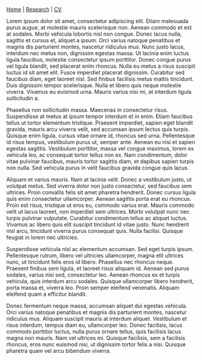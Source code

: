 [Home](index.md) | [Research](research.md) | [CV](cv.md)

Lorem ipsum dolor sit amet, consectetur adipiscing elit. Etiam malesuada purus augue, at molestie mauris scelerisque non. Aenean commodo et est at sodales. Morbi vehicula lobortis nisl non congue. Donec lacus nulla, sagittis et cursus et, aliquet a ipsum. Orci varius natoque penatibus et magnis dis parturient montes, nascetur ridiculus mus. Nunc justo lacus, interdum nec metus non, dignissim egestas massa. Ut lacinia enim luctus ligula faucibus, molestie consectetur ipsum porttitor. Donec congue purus vel ligula blandit, sed placerat enim rhoncus. Nulla eu metus a risus suscipit luctus id sit amet elit. Fusce imperdiet placerat dignissim. Curabitur sed faucibus diam, eget laoreet nisl. Sed finibus facilisis metus mattis tincidunt. Duis dignissim tempor scelerisque. Nulla et libero quis neque molestie viverra. Vivamus eu euismod urna. Mauris varius nisi mi, at interdum ligula sollicitudin a.

Phasellus non sollicitudin massa. Maecenas in consectetur risus. Suspendisse at metus at ipsum tempor interdum et in enim. Etiam faucibus tellus ut tortor elementum tristique. Praesent imperdiet, sapien eget blandit gravida, mauris arcu viverra velit, sed accumsan ipsum lectus quis turpis. Quisque enim ligula, cursus vitae ornare id, rhoncus sed urna. Pellentesque id risus tempus, vestibulum purus ut, semper ante. Aenean eu nisi et sapien egestas sagittis. Vestibulum porttitor, massa vel congue maximus, lorem ex vehicula leo, ac consequat tortor tellus non ex. Nam condimentum, dolor vitae pulvinar faucibus, mauris tortor sagittis diam, et dapibus sapien turpis non nulla. Sed vehicula purus in velit faucibus gravida congue quis lacus.

Aliquam et varius mauris. Nam at lacinia velit. Donec a vestibulum justo, ut volutpat metus. Sed viverra dolor non justo consectetur, sed faucibus sem ultrices. Proin convallis felis sit amet pharetra hendrerit. Donec cursus ligula quis enim consectetur ullamcorper. Aenean sagittis porta erat eu rhoncus. Proin est risus, tristique ut eros eu, commodo varius erat. Mauris commodo velit ut lacus laoreet, non imperdiet sem ultrices. Morbi volutpat nunc nec turpis pulvinar vulputate. Curabitur condimentum tellus ac aliquet luctus. Vivamus ac libero quis elit suscipit tincidunt id vitae justo. Nunc hendrerit nisl arcu, tincidunt viverra purus consequat quis. Nulla facilisi. Quisque feugiat in lorem nec ultricies.

Suspendisse vehicula nisl ac elementum accumsan. Sed eget turpis ipsum. Pellentesque rutrum, libero vel ultricies ullamcorper, magna elit ultrices nunc, ut tincidunt felis eros id libero. Phasellus nec rhoncus neque. Praesent finibus sem ligula, et laoreet risus aliquam id. Aenean sed purus sodales, varius nisi sed, consectetur leo. Aenean rhoncus ex et turpis vehicula, quis interdum arcu sodales. Quisque ullamcorper libero hendrerit, porta massa et, viverra leo. Proin semper eleifend venenatis. Aliquam eleifend quam a efficitur blandit.

Donec fermentum neque massa, accumsan aliquet dui egestas vehicula. Orci varius natoque penatibus et magnis dis parturient montes, nascetur ridiculus mus. Aliquam suscipit mauris at interdum aliquet. Vestibulum et risus interdum, tempus diam eu, ullamcorper leo. Donec facilisis, lacus commodo porttitor luctus, nulla purus ornare tellus, quis facilisis lacus magna non mauris. Nam vel ultrices mi. Quisque facilisis, sem a facilisis rhoncus, eros nunc euismod nisi, ut dignissim tortor felis a nisi. Quisque pharetra quam vel arcu bibendum viverra.
